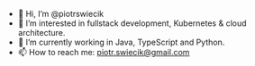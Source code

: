 - 👋 Hi, I’m @piotrswiecik
- 👀 I’m interested in fullstack development, Kubernetes & cloud architecture.
- 🌱 I’m currently working in Java, TypeScript and Python.
- 📫 How to reach me: piotr.swiecik@gmail.com

<!---
piotrswiecik/piotrswiecik is a ✨ special ✨ repository because its `README.md` (this file) appears on your GitHub profile.
You can click the Preview link to take a look at your changes.
--->
